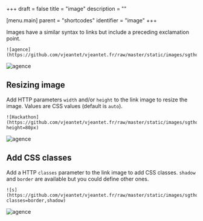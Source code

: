 +++
draft = false
title = "image"
description = ""

[menu.main]
parent = "shortcodes"
identifier = "image"
+++

Images have a similar syntax to links but include a preceding exclamation point.

    ![agence](https://github.com/vjeantet/vjeantet.fr/raw/master/static/images/sgthon/C.jpg)

![agence](https://github.com/vjeantet/vjeantet.fr/raw/master/static/images/sgthon/C.jpg)

## Resizing image

Add HTTP parameters `width` and/or `height` to the link image to resize the image. Values are CSS values (default is `auto`).


    ![Hackathon](https://github.com/vjeantet/vjeantet.fr/raw/master/static/images/sgthon/C.jpg?height=80px)

![agence](https://github.com/vjeantet/vjeantet.fr/raw/master/static/images/sgthon/C.jpg?height=80px)


## Add CSS classes

Add a HTTP `classes` parameter to the link image to add CSS classes. `shadow` and `border` are available but you could define other ones.

    ![s](https://github.com/vjeantet/vjeantet.fr/raw/master/static/images/sgthon/C.jpg?classes=border,shadow)

![agence](https://github.com/vjeantet/vjeantet.fr/raw/master/static/images/sgthon/C.jpg?classes=border,shadow)
